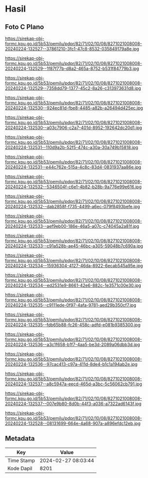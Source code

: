 # Hasil

## Foto C Plano

https://sirekap-obj-formc.kpu.go.id/5b53/pemilu/pdpr/82/71/02/10/08/8271021008008-20240224-132527--37861210-3fc1-47c8-8532-035849179a8e.jpg

https://sirekap-obj-formc.kpu.go.id/5b53/pemilu/pdpr/82/71/02/10/08/8271021008008-20240224-132529--1f87f77b-d8a2-465a-8752-b531f84779b3.jpg

https://sirekap-obj-formc.kpu.go.id/5b53/pemilu/pdpr/82/71/02/10/08/8271021008008-20240224-132529--7358dd79-1377-45c2-8a26-c313973631d8.jpg

https://sirekap-obj-formc.kpu.go.id/5b53/pemilu/pdpr/82/71/02/10/08/8271021008008-20240224-132530--924ec81d-fbe8-4485-a82b-a26494d425ec.jpg

https://sirekap-obj-formc.kpu.go.id/5b53/pemilu/pdpr/82/71/02/10/08/8271021008008-20240224-132530--a03c7906-c2a7-401d-8952-192642dc20d1.jpg

https://sirekap-obj-formc.kpu.go.id/5b53/pemilu/pdpr/82/71/02/10/08/8271021008008-20240224-132531--110d9a2b-52f5-474c-a30a-30a749b15818.jpg

https://sirekap-obj-formc.kpu.go.id/5b53/pemilu/pdpr/82/71/02/10/08/8271021008008-20240224-132531--e44c762e-515a-4c8c-83d4-0831937aa86e.jpg

https://sirekap-obj-formc.kpu.go.id/5b53/pemilu/pdpr/82/71/02/10/08/8271021008008-20240224-132532--5346504f-c6e1-4b82-b28b-9a776e99e616.jpg

https://sirekap-obj-formc.kpu.go.id/5b53/pemilu/pdpr/82/71/02/10/08/8271021008008-20240224-132532--dab2858f-f735-4499-a6ec-079f8493befe.jpg

https://sirekap-obj-formc.kpu.go.id/5b53/pemilu/pdpr/82/71/02/10/08/8271021008008-20240224-132533--aef9eb00-186e-46a5-a07c-c74045a2a81f.jpg

https://sirekap-obj-formc.kpu.go.id/5b53/pemilu/pdpr/82/71/02/10/08/8271021008008-20240224-132533--c91a528b-ae45-46bc-a305-59048b7c690a.jpg

https://sirekap-obj-formc.kpu.go.id/5b53/pemilu/pdpr/82/71/02/10/08/8271021008008-20240224-132534--15936304-4127-46da-8922-6ecab545a95e.jpg

https://sirekap-obj-formc.kpu.go.id/5b53/pemilu/pdpr/82/71/02/10/08/8271021008008-20240224-132534--ed2531e9-8661-42e6-882c-1e3571c00e30.jpg

https://sirekap-obj-formc.kpu.go.id/5b53/pemilu/pdpr/82/71/02/10/08/8271021008008-20240224-132535--c9111ede-0f97-4afa-9781-aed29b350cf7.jpg

https://sirekap-obj-formc.kpu.go.id/5b53/pemilu/pdpr/82/71/02/10/08/8271021008008-20240224-132535--fdb65b88-fc26-458c-adfd-e081b9385300.jpg

https://sirekap-obj-formc.kpu.go.id/5b53/pemilu/pdpr/82/71/02/10/08/8271021008008-20240224-132536--a3c1f658-b1f7-4aa5-be3d-2089a06dbb3d.jpg

https://sirekap-obj-formc.kpu.go.id/5b53/pemilu/pdpr/82/71/02/10/08/8271021008008-20240224-132536--97cac413-c97a-411d-8de4-b1c1a194ab2e.jpg

https://sirekap-obj-formc.kpu.go.id/5b53/pemilu/pdpr/82/71/02/10/08/8271021008008-20240224-132537--a8c5947a-eecd-465d-a3bc-5c56062cb791.jpg

https://sirekap-obj-formc.kpu.go.id/5b53/pemilu/pdpr/82/71/02/10/08/8271021008008-20240224-132537--007e9b80-8d0b-44f3-a036-a7322ad6143f.jpg

https://sirekap-obj-formc.kpu.go.id/5b53/pemilu/pdpr/82/71/02/10/08/8271021008008-20240224-132528--08131699-664e-4a68-907a-a896efdc12eb.jpg


## Metadata

| Key        | Value               |
| ---------- | ------------------- |
| Time Stamp | 2024-02-27 08:03:44 |
| Kode Dapil | 8201                |



